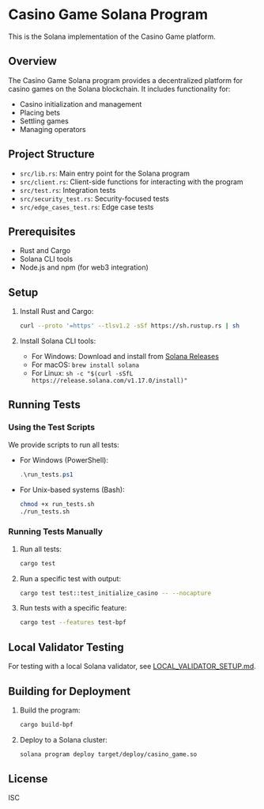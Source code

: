 # Casino Game Solana Program

This is the Solana implementation of the Casino Game platform.

## Overview

The Casino Game Solana program provides a decentralized platform for casino games on the Solana blockchain. It includes functionality for:

- Casino initialization and management
- Placing bets
- Settling games
- Managing operators

## Project Structure

- `src/lib.rs`: Main entry point for the Solana program
- `src/client.rs`: Client-side functions for interacting with the program
- `src/test.rs`: Integration tests
- `src/security_test.rs`: Security-focused tests
- `src/edge_cases_test.rs`: Edge case tests

## Prerequisites

- Rust and Cargo
- Solana CLI tools
- Node.js and npm (for web3 integration)

## Setup

1. Install Rust and Cargo:
   ```bash
   curl --proto '=https' --tlsv1.2 -sSf https://sh.rustup.rs | sh
   ```

2. Install Solana CLI tools:
   - For Windows: Download and install from [Solana Releases](https://github.com/solana-labs/solana/releases)
   - For macOS: `brew install solana`
   - For Linux: `sh -c "$(curl -sSfL https://release.solana.com/v1.17.0/install)"`

## Running Tests

### Using the Test Scripts

We provide scripts to run all tests:

- For Windows (PowerShell):
  ```powershell
  .\run_tests.ps1
  ```

- For Unix-based systems (Bash):
  ```bash
  chmod +x run_tests.sh
  ./run_tests.sh
  ```

### Running Tests Manually

1. Run all tests:
   ```bash
   cargo test
   ```

2. Run a specific test with output:
   ```bash
   cargo test test::test_initialize_casino -- --nocapture
   ```

3. Run tests with a specific feature:
   ```bash
   cargo test --features test-bpf
   ```

## Local Validator Testing

For testing with a local Solana validator, see [LOCAL_VALIDATOR_SETUP.md](./LOCAL_VALIDATOR_SETUP.md).

## Building for Deployment

1. Build the program:
   ```bash
   cargo build-bpf
   ```

2. Deploy to a Solana cluster:
   ```bash
   solana program deploy target/deploy/casino_game.so
   ```

## License

ISC 